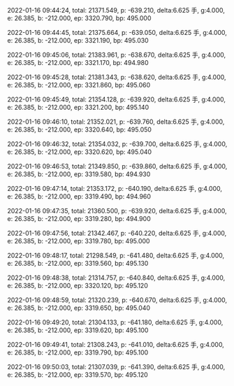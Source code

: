 2022-01-16 09:44:24, total: 21371.549, p: -639.210, delta:6.625 手, g:4.000, e: 26.385, b: -212.000, ep: 3320.790, bp: 495.000

2022-01-16 09:44:45, total: 21375.664, p: -639.050, delta:6.625 手, g:4.000, e: 26.385, b: -212.000, ep: 3321.190, bp: 495.030

2022-01-16 09:45:06, total: 21383.961, p: -638.670, delta:6.625 手, g:4.000, e: 26.385, b: -212.000, ep: 3321.170, bp: 494.980

2022-01-16 09:45:28, total: 21381.343, p: -638.620, delta:6.625 手, g:4.000, e: 26.385, b: -212.000, ep: 3321.860, bp: 495.060

2022-01-16 09:45:49, total: 21354.128, p: -639.920, delta:6.625 手, g:4.000, e: 26.385, b: -212.000, ep: 3321.200, bp: 495.140

2022-01-16 09:46:10, total: 21352.021, p: -639.760, delta:6.625 手, g:4.000, e: 26.385, b: -212.000, ep: 3320.640, bp: 495.050

2022-01-16 09:46:32, total: 21354.032, p: -639.700, delta:6.625 手, g:4.000, e: 26.385, b: -212.000, ep: 3320.620, bp: 495.040

2022-01-16 09:46:53, total: 21349.850, p: -639.860, delta:6.625 手, g:4.000, e: 26.385, b: -212.000, ep: 3319.580, bp: 494.930

2022-01-16 09:47:14, total: 21353.172, p: -640.190, delta:6.625 手, g:4.000, e: 26.385, b: -212.000, ep: 3319.490, bp: 494.960

2022-01-16 09:47:35, total: 21360.500, p: -639.920, delta:6.625 手, g:4.000, e: 26.385, b: -212.000, ep: 3319.280, bp: 494.900

2022-01-16 09:47:56, total: 21342.467, p: -640.220, delta:6.625 手, g:4.000, e: 26.385, b: -212.000, ep: 3319.780, bp: 495.000

2022-01-16 09:48:17, total: 21298.549, p: -641.480, delta:6.625 手, g:4.000, e: 26.385, b: -212.000, ep: 3319.560, bp: 495.130

2022-01-16 09:48:38, total: 21314.757, p: -640.840, delta:6.625 手, g:4.000, e: 26.385, b: -212.000, ep: 3320.120, bp: 495.120

2022-01-16 09:48:59, total: 21320.239, p: -640.670, delta:6.625 手, g:4.000, e: 26.385, b: -212.000, ep: 3319.650, bp: 495.040

2022-01-16 09:49:20, total: 21304.133, p: -641.180, delta:6.625 手, g:4.000, e: 26.385, b: -212.000, ep: 3319.620, bp: 495.100

2022-01-16 09:49:41, total: 21308.243, p: -641.010, delta:6.625 手, g:4.000, e: 26.385, b: -212.000, ep: 3319.790, bp: 495.100

2022-01-16 09:50:03, total: 21307.039, p: -641.390, delta:6.625 手, g:4.000, e: 26.385, b: -212.000, ep: 3319.570, bp: 495.120